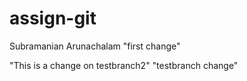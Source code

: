# assign-git
Subramanian Arunachalam
"first change"

"This is a change on testbranch2"
"testbranch change"

